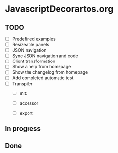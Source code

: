 # JavascriptDecorartos.org


## TODO

- [ ] Predefined examples
- [ ] Resizeable panels
- [ ] JSON navigation
- [ ] Sync JSON navigation and code
- [ ] Client transformation
- [ ] Show a help from homepage
- [ ] Show the changelog from homepage
- [ ] Add completed automatic test
- [ ] Transpiler
  - [ ] init:
  - [ ] accessor
  - [ ] export


## In progress


## Done

